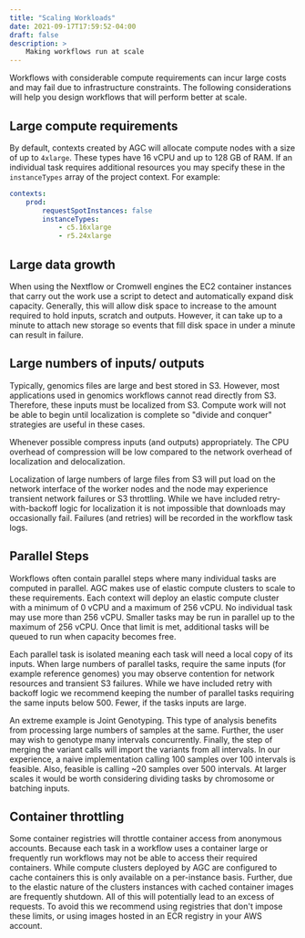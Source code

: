 ```yaml
---
title: "Scaling Workloads"
date: 2021-09-17T17:59:52-04:00
draft: false
description: >
    Making workflows run at scale
---
```


Workflows with considerable compute requirements can incur large costs and may fail due to infrastructure constraints.
The following considerations will help you design workflows that will perform better at scale.

## Large compute requirements

By default, contexts created by AGC will allocate compute nodes with a size of up to `4xlarge`. These types have 16 vCPU
and up to 128 GB of RAM. If an individual task requires additional resources you may specify these
in the `instanceTypes` array of the project context. For example:

```yaml
contexts:
    prod:
        requestSpotInstances: false
        instanceTypes:
            - c5.16xlarge
            - r5.24xlarge
```

## Large data growth

When using the Nextflow or Cromwell engines the EC2 container instances that carry out the work use a script to detect
and automatically expand disk capacity. Generally, this will allow disk space to increase to the amount required to hold
inputs, scratch and outputs. However, it can take up to a minute to attach new storage so events that fill disk space
in under a minute can result in failure.

## Large numbers of inputs/ outputs

Typically, genomics files are large and best stored in S3. However, most applications used in genomics workflows cannot
read directly from S3. Therefore, these inputs must be localized from S3. Compute work will not be able to begin until localization is complete
so "divide and conquer" strategies are useful in these cases. 

Whenever possible compress inputs (and outputs) appropriately. The CPU overhead of compression will be low compared to the
network overhead of localization and delocalization.

Localization of large numbers of large files from S3 will put load on the network interface of the worker nodes and the
node may experience transient network failures or S3 throttling. While we have included retry-with-backoff logic for
localization it is not impossible that downloads may occasionally fail. Failures (and retries) will be recorded in 
the workflow task logs.

## Parallel Steps

Workflows often contain parallel steps where many individual tasks are computed in parallel. AGC makes use of elastic compute
clusters to scale to these requirements. Each context will deploy an elastic compute cluster with a minimum of 0 vCPU and a maximum of 256 vCPU. No individual task
may use more than 256 vCPU. Smaller tasks may be run in parallel up to the maximum of 256 vCPU. Once that limit is met, additional
tasks will be queued to run when capacity becomes free.

Each parallel task is isolated meaning each task will need a local copy of its inputs. When large numbers of parallel tasks,
require the same inputs (for example reference genomes) you may observe contention for network resources and transient S3
failures. While we have included retry with backoff logic we recommend keeping the number of parallel tasks requiring the same inputs below 500. Fewer,
if the tasks inputs are large.

An extreme example is Joint Genotyping. This type of analysis benefits from processing large numbers of samples at the same.
Further, the user may wish to genotype many intervals concurrently. Finally, the step of merging the variant calls will 
import the variants from all intervals. In our experience, a naive implementation calling 100 samples over 100 intervals
is feasible. Also, feasible is calling ~20 samples over 500 intervals. At larger scales it would be worth considering dividing
tasks by chromosome or batching inputs.

## Container throttling

Some container registries will throttle container access from anonymous accounts. Because each task in a workflow uses
a container large or frequently run workflows may not be able to access their required containers. While compute clusters
deployed by AGC are configured to cache containers this is only available on a per-instance basis. Further, due to the 
elastic nature of the clusters instances with cached container images are frequently shutdown. All of this will potentially
lead to an excess of requests. To avoid this we recommend using registries that don't impose these limits, or using images
hosted in an ECR registry in your AWS account.
